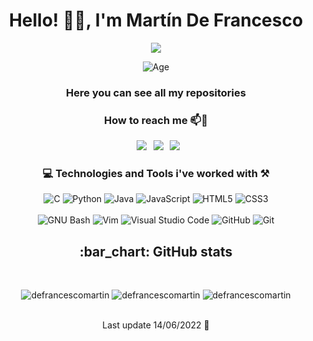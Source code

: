 <h1 align="center">Hello! 👋🏼, I'm Martín De Francesco</h1>
<div id="header" align="center">
  <img src="https://media.giphy.com/media/13HgwGsXF0aiGY/giphy.gif"/>
</div>
<div align="center">
 
![Age](https://img.shields.io/badge/age-22-grey?style=for-the-badge)

</div>
<h3 align="center">Here you can see all my repositories</h3>

<h3 align="center"> How to reach me 📫📧 </h3>

<div align="center">

&ensp;[<img src="https://img.shields.io/badge/Gmail-D14836?style=for-the-badge&logo=gmail&logoColor=white" />](mailto:defrancescoma@gmail.com)
&ensp;[<img src="https://img.shields.io/badge/linkedin-%230077B5.svg?style=for-the-badge&logo=linkedin&logoColor=white" />](https://www.linkedin.com/in/martin-de-francesco-ivagnes-640a181b3/)
&ensp;[<img src="https://img.shields.io/badge/Instagram-%23E4405F.svg?style=for-the-badge&logo=Instagram&logoColor=white" />](https://www.instagram.com/martincho_dfi/)

</div>
 
<h3 align="center"> 💻 Technologies and Tools i've worked with ⚒️ </h3>

<div align="center">
 
![C](https://img.shields.io/badge/c-%2300599C.svg?style=for-the-badge&logo=c&logoColor=white)
![Python](https://img.shields.io/badge/python-3670A0?style=for-the-badge&logo=python&logoColor=ffdd54)
![Java](https://img.shields.io/badge/Java-ED8B00?style=for-the-badge&logo=java&logoColor=white)
![JavaScript](https://img.shields.io/badge/javascript-%23323330.svg?style=for-the-badge&logo=javascript&logoColor=%23F7DF1E)
![HTML5](https://img.shields.io/badge/html5-%23E34F26.svg?style=for-the-badge&logo=html5&logoColor=white)
![CSS3](https://img.shields.io/badge/css3-%231572B6.svg?style=for-the-badge&logo=css3&logoColor=white)
<br></br>
![GNU Bash](https://img.shields.io/badge/GNU%20Bash-4EAA25?style=for-the-badge&logo=GNU%20Bash&logoColor=white)
![Vim](https://img.shields.io/badge/VIM-%2311AB00.svg?&style=for-the-badge&logo=vim&logoColor=white)
![Visual Studio Code](https://img.shields.io/badge/Visual%20Studio%20Code-0078d7.svg?style=for-the-badge&logo=visual-studio-code&logoColor=white)
![GitHub](https://img.shields.io/badge/github-%23121011.svg?style=for-the-badge&logo=github&logoColor=white)
![Git](https://img.shields.io/badge/git-%23F05033.svg?style=for-the-badge&logo=git&logoColor=white)

</div>
<h2 align="center"> :bar_chart: GitHub stats </h2>
 <br />
<p align="center">
 <img src="https://github-readme-stats.vercel.app/api?username=defrancescomartin&show_icons=true&count_private=true&theme=darcula&hide_border=true&hide=issues,contribs&bg_color=00000000"  alt="defrancescomartin" />
 <img src="https://github-readme-stats.vercel.app/api/top-langs/?username=defrancescomartin&layout=compact&hide_border=true&theme=darcula&bg_color=00000000&langs_count=6&hide=jupyter%20notebook,tex,css,php" alt="defrancescomartin" />
 <img src="https://github-readme-streak-stats.herokuapp.com?user=defrancescomartin&theme=darcula&hide_border=true&background=FFFFFF00" alt="defrancescomartin" />
 <br />
 <br />
</p>

<div align="center">
Last update 14/06/2022 📅

</div>
  
<!---
defrancescomartin/defrancescomartin is a ✨ special ✨ repository because its `README.md` (this file) appears on your GitHub profile.
You can click the Preview link to take a look at your changes.
--->
